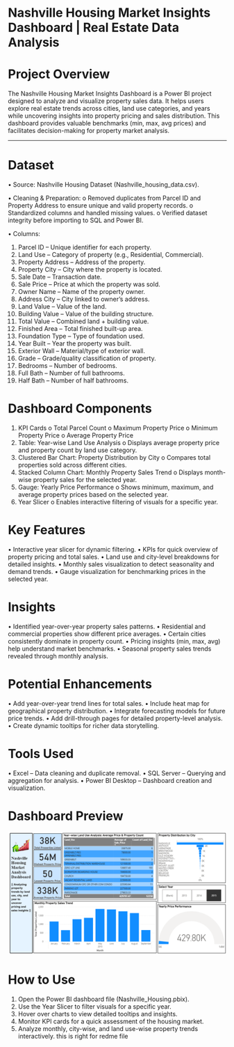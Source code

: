 # Nashville Housing Market Insights Dashboard | Real Estate Data Analysis

# Project Overview
The Nashville Housing Market Insights Dashboard is a Power BI project designed to analyze and visualize property sales data. 
It helps users explore real estate trends across cities, land use categories, and years while uncovering insights into property pricing and sales distribution. 
This dashboard provides valuable benchmarks (min, max, avg prices) and facilitates decision-making for property market analysis.
________________________________________
# Dataset
•	Source: Nashville Housing Dataset (Nashville_housing_data.csv).

•	Cleaning & Preparation:
o	Removed duplicates from Parcel ID and Property Address to ensure unique and valid property records.
o	Standardized columns and handled missing values.
o	Verified dataset integrity before importing to SQL and Power BI.

•	Columns:
1.	Parcel ID – Unique identifier for each property.
2.	Land Use – Category of property (e.g., Residential, Commercial).
3.	Property Address – Address of the property.
4.	Property City – City where the property is located.
5.	Sale Date – Transaction date.
6.	Sale Price – Price at which the property was sold.
7.	Owner Name – Name of the property owner.
8.	Address City – City linked to owner’s address.
9.	Land Value – Value of the land.
10.	Building Value – Value of the building structure.
11.	Total Value – Combined land + building value.
12.	Finished Area – Total finished built-up area.
13.	Foundation Type – Type of foundation used.
14.	Year Built – Year the property was built.
15.	Exterior Wall – Material/type of exterior wall.
16.	Grade – Grade/quality classification of property.
17.	Bedrooms – Number of bedrooms.
18.	Full Bath – Number of full bathrooms.
19.	Half Bath – Number of half bathrooms.

# Dashboard Components
1.	KPI Cards
o	Total Parcel Count
o	Maximum Property Price
o	Minimum Property Price
o	Average Property Price
2.	Table: Year-wise Land Use Analysis
o	Displays average property price and property count by land use category.
3.	Clustered Bar Chart: Property Distribution by City
o	Compares total properties sold across different cities.
4.	Stacked Column Chart: Monthly Property Sales Trend
o	Displays month-wise property sales for the selected year.
5.	Gauge: Yearly Price Performance
o	Shows minimum, maximum, and average property prices based on the selected year.
6.	Year Slicer
o	Enables interactive filtering of visuals for a specific year.

# Key Features
•	Interactive year slicer for dynamic filtering.
•	KPIs for quick overview of property pricing and total sales.
•	Land use and city-level breakdowns for detailed insights.
•	Monthly sales visualization to detect seasonality and demand trends.
•	Gauge visualization for benchmarking prices in the selected year.

# Insights
•	Identified year-over-year property sales patterns.
•	Residential and commercial properties show different price averages.
•	Certain cities consistently dominate in property count.
•	Pricing insights (min, max, avg) help understand market benchmarks.
•	Seasonal property sales trends revealed through monthly analysis.

# Potential Enhancements
•	Add year-over-year trend lines for total sales.
•	Include heat map for geographical property distribution.
•	Integrate forecasting models for future price trends.
•	Add drill-through pages for detailed property-level analysis.
•	Create dynamic tooltips for richer data storytelling.

# Tools Used
•	Excel – Data cleaning and duplicate removal.
•	SQL Server – Querying and aggregation for analysis.
•	Power BI Desktop – Dashboard creation and visualization.

# Dashboard Preview
![Nashville Housing Market Analysis Dashboard](https://github.com/saurabhgobare/Nashville_Housing_SQL/blob/main/Dashboard/Nashville%20Housing%20Market%20Analysis%20Dashboard.png)


# How to Use
1.	Open the Power BI dashboard file (Nashville_Housing.pbix).
2.	Use the Year Slicer to filter visuals for a specific year.
3.	Hover over charts to view detailed tooltips and insights.
4.	Monitor KPI cards for a quick assessment of the housing market.
5.	Analyze monthly, city-wise, and land use-wise property trends interactively. this is right for redme file 

